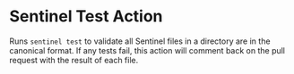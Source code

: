 # Sentinel Test Action
Runs `sentinel test` to validate all Sentinel files in a directory are in the canonical format.
 If any tests fail, this action will comment back on the pull request with the result of each file.
